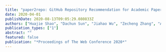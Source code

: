 ```yaml
---
title: "paper2repo: GitHub Repository Recommendation for Academic Papers"
date: 2020-04-01
publishDate: 2020-08-13T09:05:29.080833Z
authors: ["Huajie Shao", "Dachun Sun", "Jiahao Wu", "Zecheng Zhang", "Aston Zhang", "Shuochao Yao", "Shengzhong Liu", "Tianshi Wang", "Chao Zhang", "Tarek Abdelzaher"]
publication_types: ["1"]
abstract: ""
featured: false
publication: "*Proceedings of The Web Conference 2020*"
---
```


